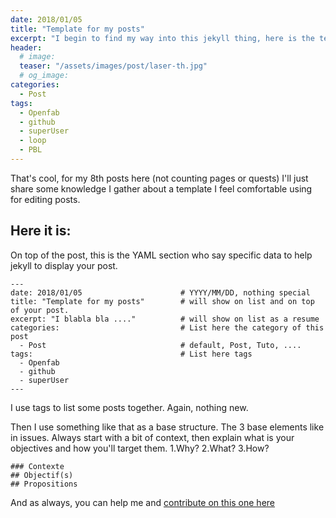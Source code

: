 ```yaml
---
date: 2018/01/05
title: "Template for my posts"
excerpt: "I begin to find my way into this jekyll thing, here is the template I'm working on"
header:
  # image:
  teaser: "/assets/images/post/laser-th.jpg"
  # og_image:
categories:
  - Post
tags:
  - Openfab
  - github
  - superUser
  - loop
  - PBL
---
```


That's cool, for my 8th posts here (not counting pages or quests) I'll just share some knowledge I gather about a template I feel comfortable using for editing posts.

## Here it is:

On top of the post, this is the YAML section who say specific data to help jekyll to display your post.
```
---
date: 2018/01/05                      # YYYY/MM/DD, nothing special
title: "Template for my posts"        # will show on list and on top of your post.
excerpt: "I blabla bla ...."          # will show on list as a resume
categories:                           # List here the category of this post
  - Post                              # default, Post, Tuto, ....
tags:                                 # List here tags
  - Openfab
  - github
  - superUser
---
```
I use tags to list some posts together. Again, nothing new.

Then I use something like that as a base structure. The 3 base elements like in issues.
Always start with a bit of context, then explain what is your objectives and how you'll target them. 1.Why? 2.What? 3.How?
```
### Contexte
## Objectif(s)
## Propositions
```


And as always, you can help me and [contribute on this one here](https://github.com/nicolasdb/nicolasdb.github.io/blob/master/_posts/2018-01-05-post-template-yalm.md)  
